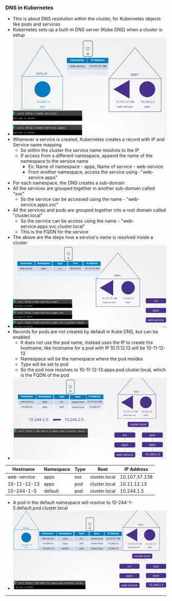 
### DNS in Kubernetes

- This is about DNS resolution within the cluster, for Kubernetes objects like pods and services
- Kubernetes sets up a built-in DNS server (Kube DNS) when a cluster is setup
- ![dnsinkubernetes-1.png](Attachments/dnsinkubernetes-1.png)
- Whenever a service is created, Kubernetes creates a record with IP and Service name mapping
	- So within the cluster the service name resolves to the IP
	- If access from a different namespace, append the name of the namespace to the service name
		- Ex: Name of namespace - apps, Name of service - web-service
		- From another namespace, access the service using -"web-service.apps"
- For each namespace, the DNS creates a sub-domain
- All the services are grouped together in another sub-domain called "svc"
	- So the service can be accessed using the name - "web-service.apps.svc"
- All the services and pods are grouped together into a root domain called "cluster.local"
	- So the service can be access using the name - "web-service.apps.svc.cluster.local"
	- This is the FQDN for the service
- The above are the steps how a service's name is resolved inside a cluster
- ![dnsinkubernetes-2.png](Attachments/dnsinkubernetes-2.png)
- Records for pods are not created by default in Kube DNS, but can be enabled
	- It does not use the pod name, instead uses the IP to create the hostname, like hostname for a pod with IP 10.11.12.13 will be 10-11-12-13
	- Namespace will be the namespace where the pod resides
	- Type will be set to pod
	- So the pod now resolves to 10-11-12-13.apps.pod.cluster.local, which is the FQDN of the pod
- ![dnsinkubernetes-3.png](Attachments/dnsinkubernetes-3.png)

| Hostname    | Namespace | Type | Root          | IP Address    |
| ----------- | --------- | ---- | ------------- | ------------- |
| web-service | apps      | svc  | cluster.local | 10.107.37.138 |
| 10-11-12-13 | apps      | pod  | cluster.local | 10.11.12.13   |
| 10-244-1-5  | default   | pod  | cluster.local | 10.244.1.5    |
- A pod in the default namespace will resolve to 10-244-1-5.default.pod.cluster.local
- ![dnsinkubernetes-4.png](Attachments/dnsinkubernetes-4.png)



---

